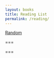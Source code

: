 ```yaml
---
layout: books
title: Reading List
permalink: /reading/
---
```


<script>
    var quotes = [
        '{% include quotes-eccl-i.html %}',
        '{% include quotes-solovyev-i.html %}'
    ];

    function random-quote-i() {
        var i = parseInt(Math.random() * quotes.length);
        location.href = quotes[i];
    }
</script>

<a href="#" onclick="random-quote-i();">Random</a>

===

<script>
    var quotes = [
        '{% include quotes-eccl-i.html %}',
        '{% include quotes-solovyev-i.html %}'
    ];

    function random-quote-i() {
        var i = parseInt(Math.random() * quotes.length);
        location.href = quotes[i];
        document.getElementById('quote-i').innerHTML
    }
</script>
       
<p id="quote-i"></p>

===

<script>
    var myArray = [
      "{% include quotes-eccl-i.html %}",
      "{% include quotes-solovyev-i.html %}"
    ];

    var randomItem = myArray[Math.floor(Math.random()*myArray.length)];

    document.body.innerHTML = randomItem;
</script>
